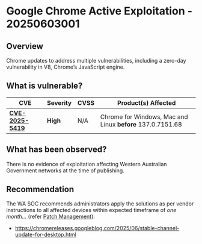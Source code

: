 # Google Chrome Active Exploitation - 20250603001

## Overview

Chrome updates to address multiple vulnerabilities, including a zero-day vulnerability in V8, Chrome’s JavaScript engine.

## What is vulnerable?

| CVE                                                                 | Severity | CVSS | Product(s) Affected                                        |
| ------------------------------------------------------------------- | -------- | ---- | ---------------------------------------------------------- |
| [**CVE-2025-5419**](https://nvd.nist.gov/vuln/detail/CVE-2025-5419) | **High** | N/A  | Chrome for Windows, Mac and Linux **before** 137.0.7151.68 |

## What has been observed?

There is no evidence of exploitation affecting Western Australian Government networks at the time of publishing.

## Recommendation

The WA SOC recommends administrators apply the solutions as per vendor instructions to all affected devices within expected timeframe of *one month...* (refer [Patch Management](../guidelines/patch-management.md)):

- https://chromereleases.googleblog.com/2025/06/stable-channel-update-for-desktop.html
